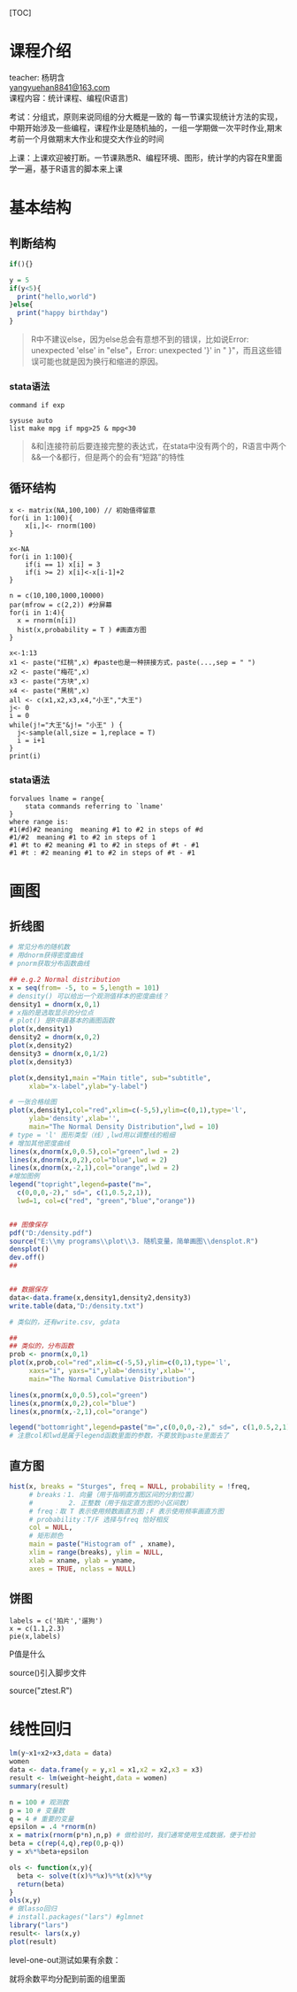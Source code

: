[TOC]
# 课程介绍

teacher: 杨玥含<br>
yangyuehan8841@163.com<br>
课程内容：统计课程、编程(R语言)

考试：分组式，原则来说同组的分大概是一致的
每一节课实现统计方法的实现，中期开始涉及一些编程，课程作业是随机抽的，一组一学期做一次平时作业,期末考前一个月做期末大作业和提交大作业的时间

上课：上课欢迎被打断。一节课熟悉R、编程环境、图形，统计学的内容在R里面学一遍，基于R语言的脚本来上课




# 基本结构

## 判断结构

```R
if(){}

y = 5
if(y<5){
  print("hello,world")
}else{
  print("happy birthday")
}
```
> R中不建议else，因为else总会有意想不到的错误，比如说Error: unexpected 'else' in "else"，Error: unexpected '}' in " }"，而且这些错误可能也就是因为换行和缩进的原因。

### stata语法
```
command if exp

sysuse auto
list make mpg if mpg>25 & mpg<30
```
> &和|连接符前后要连接完整的表达式，在stata中没有两个的，R语言中两个&&一个&都行，但是两个的会有“短路”的特性

## 循环结构
```
x <- matrix(NA,100,100) // 初始值得留意
for(i in 1:100){
    x[i,]<- rnorm(100)
}

x<-NA
for(i in 1:100){
    if(i == 1) x[i] = 3
    if(i >= 2) x[i]<-x[i-1]+2
}

n = c(10,100,1000,10000)
par(mfrow = c(2,2)) #分屏幕
for(i in 1:4){
  x = rnorm(n[i])
  hist(x,probability = T ) #画直方图
}

```
```
x<-1:13
x1 <- paste("红桃",x) #paste也是一种拼接方式，paste(...,sep = " ")
x2 <- paste("梅花",x)
x3 <- paste("方块",x)
x4 <- paste("黑桃",x)
all <- c(x1,x2,x3,x4,"小王","大王")
j<- 0
i = 0
while(j!="大王"&j!= "小王" ) {
  j<-sample(all,size = 1,replace = T)
  i = i+1
}
print(i)
```

### stata语法
```
forvalues lname = range{
    stata commands referring to `lname'
}
where range is:
#1(#d)#2 meaning  meaning #1 to #2 in steps of #d 
#1/#2  meaning #1 to #2 in steps of 1      
#1 #t to #2 meaning #1 to #2 in steps of #t - #1
#1 #t : #2 meaning #1 to #2 in steps of #t - #1

```

# 画图

## 折线图

```R
# 常见分布的随机数
# 用dnorm获得密度曲线
# pnorm获取分布函数曲线

## e.g.2 Normal distribution
x = seq(from= -5, to = 5,length = 101)
# density() 可以给出一个观测值样本的密度曲线？
density1 = dnorm(x,0,1) 
# x指的是选取显示的分位点
# plot() 是R中最基本的画图函数
plot(x,density1)
density2 = dnorm(x,0,2)
plot(x,density2)
density3 = dnorm(x,0,1/2)
plot(x,density3)

plot(x,density1,main ="Main title", sub="subtitle", 
     xlab="x-label",ylab="y-label")

# 一张合格绘图
plot(x,density1,col="red",xlim=c(-5,5),ylim=c(0,1),type='l',
     ylab='density',xlab='',
     main="The Normal Density Distribution",lwd = 10)
# type = 'l' 图形类型（线）,lwd用以调整线的粗细
# 增加其他密度曲线
lines(x,dnorm(x,0,0.5),col="green",lwd = 2)
lines(x,dnorm(x,0,2),col="blue",lwd = 2)
lines(x,dnorm(x,-2,1),col="orange",lwd = 2)
#增加图例
legend("topright",legend=paste("m=",
  c(0,0,0,-2)," sd=", c(1,0.5,2,1)),
  lwd=1, col=c("red", "green","blue","orange"))


## 图像保存
pdf("D:/density.pdf")
source("E:\\my programs\\plot\\3. 随机变量，简单画图\\densplot.R")
densplot()
dev.off()
##


## 数据保存
data<-data.frame(x,density1,density2,density3)
write.table(data,"D:/density.txt")

# 类似的，还有write.csv, gdata

##
## 类似的，分布函数
prob <- pnorm(x,0,1)
plot(x,prob,col="red",xlim=c(-5,5),ylim=c(0,1),type='l',
     xaxs="i", yaxs="i",ylab='density',xlab='',
     main="The Normal Cumulative Distribution")

lines(x,pnorm(x,0,0.5),col="green")
lines(x,pnorm(x,0,2),col="blue")
lines(x,pnorm(x,-2,1),col="orange")

legend("bottomright",legend=paste("m=",c(0,0,0,-2)," sd=", c(1,0.5,2,1)), lwd=1,col=c("red", "green","blue","orange"))
# 注意col和lwd是属于legend函数里面的参数，不要放到paste里面去了
```



## 直方图

```R
hist(x, breaks = "Sturges", freq = NULL, probability = !freq,
     # breaks：1. 向量（用于指明直方图区间的分割位置）
     #         2. 正整数（用于指定直方图的小区间数）
     # freq：取 T 表示使用频数画直方图；F 表示使用频率画直方图
     # probability：T/F 选择与freq 恰好相反
     col = NULL,
     # 矩形颜色
     main = paste("Histogram of" , xname),
     xlim = range(breaks), ylim = NULL,
     xlab = xname, ylab = yname,
     axes = TRUE, nclass = NULL)

```



## 饼图

```
labels = c('拍片','遛狗')
x = c(1.1,2.3)
pie(x,labels)
```

P值是什么

source()引入脚步文件

source("ztest.R")



# 线性回归

```R
lm(y~x1+x2+x3,data = data)
women
data <- data.frame(y = y,x1 = x1,x2 = x2,x3 = x3)
result <- lm(weight~height,data = women)
summary(result)

n = 100 # 观测数
p = 10 # 变量数
q = 4 # 重要的变量
epsilon = .4 *rnorm(n)
x = matrix(rnorm(p*n),n,p) # 做检验时，我们通常使用生成数据，便于检验
beta = c(rep(4,q),rep(0,p-q))
y = x%*%beta+epsilon

ols <- function(x,y){
  beta <- solve(t(x)%*%x)%*%t(x)%*%y
  return(beta)
}
ols(x,y)
# 做lasso回归
# install.packages("lars") #glmnet
library("lars")
result<- lars(x,y)
plot(result)
```

level-one-out测试如果有余数：

就将余数平均分配到前面的组里面

